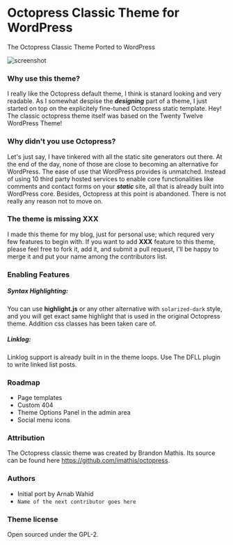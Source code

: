 # Octopress Classic Theme for WordPress
The Octopress Classic Theme Ported to WordPress

![screenshot](#)

### Why use this theme?
I really like the Octopress default theme, I think is stanard looking and very readable. As I somewhat despise the ___designing___ part of a theme, I just started on top on the explicitely fine-tuned Octopress static template. Hey! The classic octopress theme itself was based on the Twenty Twelve WordPress Theme!

### Why didn't you use Octopress?
Let's just say, I have tinkered with all the static site generators out there. At the end of the day, none of those are close to becoming an alternative for WordPress. The ease of use that WordPress provides is unmatched. Instead of using 10 third party hosted services to enable core functionalities like comments and contact forms on your ___static___ site, all that is already built into WordPress core. Besides, Octopress at this point is abandoned. There is not really any reason not to move on.

### The theme is missing XXX
I made this theme for my blog, just for personal use; which requred very few features to begin with. If you want to add __XXX__ feature to this theme, please feel free to fork it, add it, and submit a pull request, I'll be happy to merge it and put your name among the contributors list.

### Enabling Features

##### Syntax Highlighting:
You can use __highlight.js__ or any other alternative with `solarized-dark` style, and you will get exact same highlight that is used in the original Octopress theme. Addition css classes has been taken care of.

##### Linklog:
Linklog support is already built in in the theme loops. Use The DFLL plugin to write linked list posts.

### Roadmap
- Page templates
- Custom 404
- Theme Options Panel in the admin area
- Social menu icons

### Attribution
The Octopress classic theme was created by Brandon Mathis. Its source can be found here https://github.com/imathis/octopress.

### Authors
 - Initial port by Arnab Wahid
 -  `Name of the next contributor goes here`

### Theme license
Open sourced under the GPL-2.